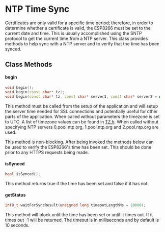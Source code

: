 # NTP Time Sync
Certificates are only valid for a specific time period; therefore, in order to determine whether a certificate is valid, the ESP8266 must be set to the current date and time. This is usually accomplished using the SNTP protocol to get the current time from a NTP server. This class provides methods to help sync with a NTP server and to verify that the time has been synced.

## Class Methods

#### begin

```c++
void begin();
void begin(const char* tz);
void begin(const char* tz, const char* server1, const char* server2 = nullptr, const char* server3 = nullptr);
```
This method must be called from the setup of the application and will setup the server time needed for SSL connections and potentially useful for other parts of the application. When called without parameters the timezone is set to UTC. A list of timezone values can be found in [TZ.h](https://raw.githubusercontent.com/esp8266/Arduino/master/cores/esp8266/TZ.h). When called without specifying NTP servers 0.pool.ntp.org, 1.pool.ntp.org and 2.pool.ntp.org are used.

This method is non-blocking. After being invoked the methods below can be used to verify the ESP8266's time has been set. This should be done prior to any HTTPS requests being made.


#### isSynced

```c++
bool isSynced();
```
This method returns true if the time has been set and false if it has not.

#### getStatus 

```c++
int8_t waitForSyncResult(unsigned long timeoutLengthMs = 10000);
```
This method will block until the time has been set or until it times out. If it times out -1 will be returned. The timeout is in milliseconds and by default is 10 seconds.
